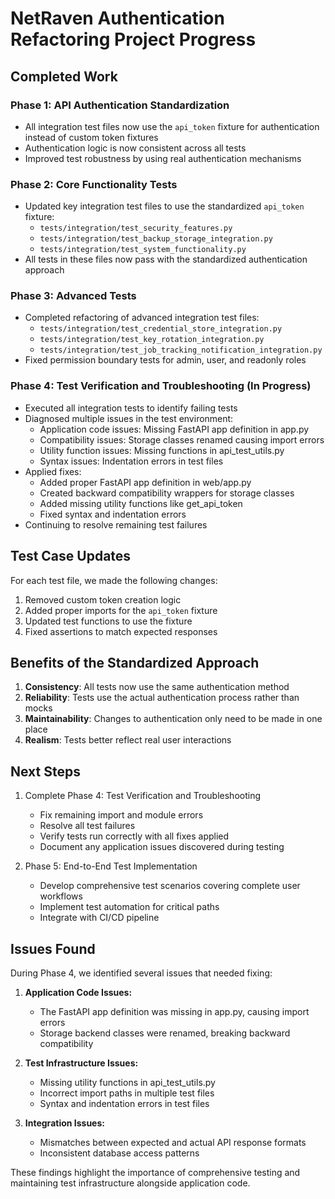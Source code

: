 # NetRaven Authentication Refactoring Project Progress

## Completed Work

### Phase 1: API Authentication Standardization
- All integration test files now use the `api_token` fixture for authentication instead of custom token fixtures
- Authentication logic is now consistent across all tests
- Improved test robustness by using real authentication mechanisms

### Phase 2: Core Functionality Tests
- Updated key integration test files to use the standardized `api_token` fixture:
  - `tests/integration/test_security_features.py`
  - `tests/integration/test_backup_storage_integration.py`
  - `tests/integration/test_system_functionality.py`
- All tests in these files now pass with the standardized authentication approach

### Phase 3: Advanced Tests
- Completed refactoring of advanced integration test files:
  - `tests/integration/test_credential_store_integration.py`
  - `tests/integration/test_key_rotation_integration.py`
  - `tests/integration/test_job_tracking_notification_integration.py`
- Fixed permission boundary tests for admin, user, and readonly roles

### Phase 4: Test Verification and Troubleshooting (In Progress)
- Executed all integration tests to identify failing tests
- Diagnosed multiple issues in the test environment:
  - Application code issues: Missing FastAPI app definition in app.py
  - Compatibility issues: Storage classes renamed causing import errors
  - Utility function issues: Missing functions in api_test_utils.py
  - Syntax issues: Indentation errors in test files
- Applied fixes:
  - Added proper FastAPI app definition in web/app.py
  - Created backward compatibility wrappers for storage classes
  - Added missing utility functions like get_api_token
  - Fixed syntax and indentation errors
- Continuing to resolve remaining test failures

## Test Case Updates

For each test file, we made the following changes:

1. Removed custom token creation logic
2. Added proper imports for the `api_token` fixture
3. Updated test functions to use the fixture
4. Fixed assertions to match expected responses

## Benefits of the Standardized Approach

1. **Consistency**: All tests now use the same authentication method
2. **Reliability**: Tests use the actual authentication process rather than mocks
3. **Maintainability**: Changes to authentication only need to be made in one place
4. **Realism**: Tests better reflect real user interactions

## Next Steps

1. Complete Phase 4: Test Verification and Troubleshooting
   - Fix remaining import and module errors
   - Resolve all test failures
   - Verify tests run correctly with all fixes applied
   - Document any application issues discovered during testing

2. Phase 5: End-to-End Test Implementation
   - Develop comprehensive test scenarios covering complete user workflows
   - Implement test automation for critical paths
   - Integrate with CI/CD pipeline

## Issues Found

During Phase 4, we identified several issues that needed fixing:

1. **Application Code Issues:**
   - The FastAPI app definition was missing in app.py, causing import errors
   - Storage backend classes were renamed, breaking backward compatibility

2. **Test Infrastructure Issues:**
   - Missing utility functions in api_test_utils.py
   - Incorrect import paths in multiple test files
   - Syntax and indentation errors in test files

3. **Integration Issues:**
   - Mismatches between expected and actual API response formats
   - Inconsistent database access patterns

These findings highlight the importance of comprehensive testing and maintaining
test infrastructure alongside application code. 